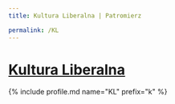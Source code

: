 ```yaml
---
title: Kultura Liberalna | Patromierz

permalink: /KL
---
```


# [Kultura Liberalna](https://patronite.pl/KL)

{% include profile.md name="KL" prefix="k" %}
